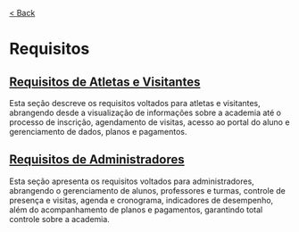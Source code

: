 [< Back](../)

# Requisitos

## [Requisitos de Atletas e Visitantes](../requirements/athletes/)
Esta seção descreve os requisitos voltados para atletas e visitantes, abrangendo desde a visualização de informações sobre a academia até o processo de inscrição, agendamento de visitas, acesso ao portal do aluno e gerenciamento de dados, planos e pagamentos.

## [Requisitos de Administradores](../requirements/admin/)
Esta seção apresenta os requisitos voltados para administradores, abrangendo o gerenciamento de alunos, professores e turmas, controle de presença e visitas, agenda e cronograma, indicadores de desempenho, além do acompanhamento de planos e pagamentos, garantindo total controle sobre a academia.